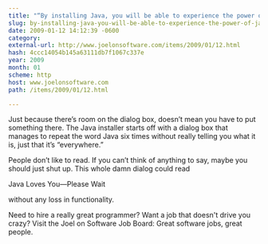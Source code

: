 ```yaml
---
title: "“By installing Java, you will be able to experience the power of Java”"
slug: by-installing-java-you-will-be-able-to-experience-the-power-of-java
date: 2009-01-12 14:12:39 -0600
category: 
external-url: http://www.joelonsoftware.com/items/2009/01/12.html
hash: 4ccc14054b145a63111db7f1067c337e
year: 2009
month: 01
scheme: http
host: www.joelonsoftware.com
path: /items/2009/01/12.html

---
```


Just because there’s room on the dialog box, doesn’t mean you have to put something there. The Java installer starts off with a dialog box that manages to repeat the word Java six times without really telling you what it is, just that it’s “everywhere.”



People don’t like to read. If you can’t think of anything to say, maybe you should just shut up. This whole damn dialog could read

Java Loves You—Please Wait

without any loss in functionality.

Need to hire a really great programmer? Want a job that doesn't drive you crazy? Visit the Joel on Software Job Board: Great software jobs, great people.


